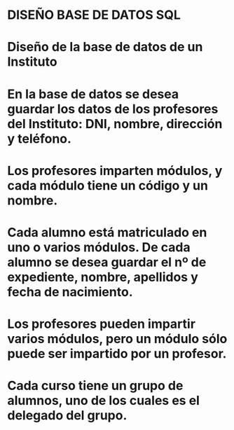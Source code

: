# DISEÑO BASE DE DATOS SQL

# Diseño de la base de datos de un Instituto

# En la base de datos se desea guardar los datos de los profesores del Instituto: DNI, nombre, dirección y teléfono. 
# Los profesores imparten módulos, y cada módulo tiene un código y un nombre. 
# Cada alumno está matriculado en uno o varios módulos. De cada alumno se desea guardar el nº de expediente, nombre, apellidos y fecha de nacimiento. 
# Los profesores pueden impartir varios módulos, pero un módulo sólo puede ser impartido por un profesor. 
# Cada curso tiene un grupo de alumnos, uno de los cuales es el delegado del grupo.
